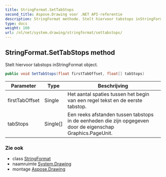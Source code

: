 ```yaml
---
title: StringFormat.SetTabStops
second_title: Aspose.Drawing voor .NET API-referentie
description: StringFormat methode. Stelt hiervoor tabstops inStringFormat object.
type: docs
weight: 160
url: /nl/net/system.drawing/stringformat/settabstops/
---
```

## StringFormat.SetTabStops method

Stelt hiervoor tabstops inStringFormat object.

```csharp
public void SetTabStops(float firstTabOffset, float[] tabStops)
```

| Parameter | Type | Beschrijving |
| --- | --- | --- |
| firstTabOffset | Single | Het aantal spaties tussen het begin van een regel tekst en de eerste tabstop. |
| tabStops | Single[] | Een reeks afstanden tussen tabstops in de eenheden die zijn opgegeven door de eigenschap Graphics.PageUnit. |

### Zie ook

* class [StringFormat](../)
* naamruimte [System.Drawing](../../stringformat/)
* montage [Aspose.Drawing](../../../)



